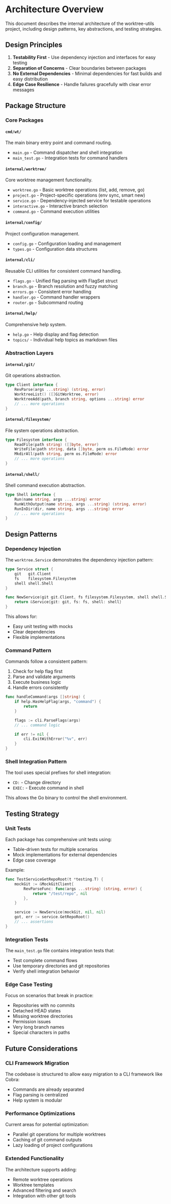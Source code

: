 # Architecture Overview

This document describes the internal architecture of the worktree-utils project, including design patterns, key abstractions, and testing strategies.

## Design Principles

1. **Testability First** - Use dependency injection and interfaces for easy testing
2. **Separation of Concerns** - Clear boundaries between packages
3. **No External Dependencies** - Minimal dependencies for fast builds and easy distribution
4. **Edge Case Resilience** - Handle failures gracefully with clear error messages

## Package Structure

### Core Packages

#### `cmd/wt/`
The main binary entry point and command routing.
- `main.go` - Command dispatcher and shell integration
- `main_test.go` - Integration tests for command handlers

#### `internal/worktree/`
Core worktree management functionality.
- `worktree.go` - Basic worktree operations (list, add, remove, go)
- `project.go` - Project-specific operations (env sync, smart new)
- `service.go` - Dependency-injected service for testable operations
- `interactive.go` - Interactive branch selection
- `command.go` - Command execution utilities

#### `internal/config/`
Project configuration management.
- `config.go` - Configuration loading and management
- `types.go` - Configuration data structures

#### `internal/cli/`
Reusable CLI utilities for consistent command handling.
- `flags.go` - Unified flag parsing with FlagSet struct
- `branch.go` - Branch resolution and fuzzy matching
- `errors.go` - Consistent error handling
- `handler.go` - Command handler wrappers
- `router.go` - Subcommand routing

#### `internal/help/`
Comprehensive help system.
- `help.go` - Help display and flag detection
- `topics/` - Individual help topics as markdown files

### Abstraction Layers

#### `internal/git/`
Git operations abstraction.
```go
type Client interface {
    RevParse(args ...string) (string, error)
    WorktreeList() ([]GitWorktree, error)
    WorktreeAdd(path, branch string, options ...string) error
    // ... more operations
}
```

#### `internal/filesystem/`
File system operations abstraction.
```go
type Filesystem interface {
    ReadFile(path string) ([]byte, error)
    WriteFile(path string, data []byte, perm os.FileMode) error
    MkdirAll(path string, perm os.FileMode) error
    // ... more operations
}
```

#### `internal/shell/`
Shell command execution abstraction.
```go
type Shell interface {
    Run(name string, args ...string) error
    RunWithOutput(name string, args ...string) (string, error)
    RunInDir(dir, name string, args ...string) error
    // ... more operations
}
```

## Design Patterns

### Dependency Injection

The `worktree.Service` demonstrates the dependency injection pattern:

```go
type Service struct {
    git   git.Client
    fs    filesystem.Filesystem
    shell shell.Shell
}

func NewService(git git.Client, fs filesystem.Filesystem, shell shell.Shell) *Service {
    return &Service{git: git, fs: fs, shell: shell}
}
```

This allows for:
- Easy unit testing with mocks
- Clear dependencies
- Flexible implementations

### Command Pattern

Commands follow a consistent pattern:
1. Check for help flag first
2. Parse and validate arguments
3. Execute business logic
4. Handle errors consistently

```go
func handleCommand(args []string) {
    if help.HasHelpFlag(args, "command") {
        return
    }

    flags := cli.ParseFlags(args)
    // ... command logic

    if err != nil {
        cli.ExitWithError("%v", err)
    }
}
```

### Shell Integration Pattern

The tool uses special prefixes for shell integration:
- `CD:` - Change directory
- `EXEC:` - Execute command in shell

This allows the Go binary to control the shell environment.

## Testing Strategy

### Unit Tests

Each package has comprehensive unit tests using:
- Table-driven tests for multiple scenarios
- Mock implementations for external dependencies
- Edge case coverage

Example:
```go
func TestServiceGetRepoRoot(t *testing.T) {
    mockGit := &MockGitClient{
        RevParseFunc: func(args ...string) (string, error) {
            return "/test/repo", nil
        },
    }

    service := NewService(mockGit, nil, nil)
    got, err := service.GetRepoRoot()
    // ... assertions
}
```

### Integration Tests

The `main_test.go` file contains integration tests that:
- Test complete command flows
- Use temporary directories and git repositories
- Verify shell integration behavior

### Edge Case Testing

Focus on scenarios that break in practice:
- Repositories with no commits
- Detached HEAD states
- Missing worktree directories
- Permission issues
- Very long branch names
- Special characters in paths

## Future Considerations

### CLI Framework Migration

The codebase is structured to allow easy migration to a CLI framework like Cobra:
- Commands are already separated
- Flag parsing is centralized
- Help system is modular

### Performance Optimizations

Current areas for potential optimization:
- Parallel git operations for multiple worktrees
- Caching of git command outputs
- Lazy loading of project configurations

### Extended Functionality

The architecture supports adding:
- Remote worktree operations
- Worktree templates
- Advanced filtering and search
- Integration with other git tools
